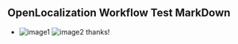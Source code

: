## OpenLocalization Workflow Test MarkDown
* ![image1](.\0ccceff0-2614-4576-a0e6-9ecf73bf7cb2.PNG)   ![image2](.\6e263b33-a828-4e4b-872b-ae2b44eb19b7.png) 
thanks!